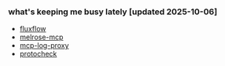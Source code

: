 ### what's keeping me busy lately [updated 2025-10-06]

- [fluxflow](https://github.com/emicklei/fluxflow)
- [melrose-mcp](https://github.com/emicklei/melrose-mcp)
- [mcp-log-proxy](https://github.com/emicklei/mcp-log-proxy)
- [protocheck](https://github.com/emicklei/protocheck)

